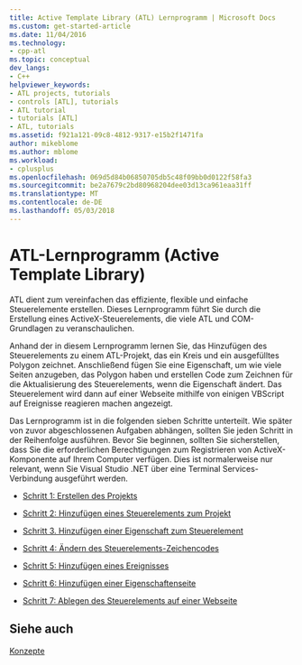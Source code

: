 ```yaml
---
title: Active Template Library (ATL) Lernprogramm | Microsoft Docs
ms.custom: get-started-article
ms.date: 11/04/2016
ms.technology:
- cpp-atl
ms.topic: conceptual
dev_langs:
- C++
helpviewer_keywords:
- ATL projects, tutorials
- controls [ATL], tutorials
- ATL tutorial
- tutorials [ATL]
- ATL, tutorials
ms.assetid: f921a121-09c8-4812-9317-e15b2f1471fa
author: mikeblome
ms.author: mblome
ms.workload:
- cplusplus
ms.openlocfilehash: 069d5d84b06850705db5c48f09bb0d0122f58fa3
ms.sourcegitcommit: be2a7679c2bd80968204dee03d13ca961eaa31ff
ms.translationtype: MT
ms.contentlocale: de-DE
ms.lasthandoff: 05/03/2018
---
```

# <a name="active-template-library-atl-tutorial"></a>ATL-Lernprogramm (Active Template Library)
ATL dient zum vereinfachen das effiziente, flexible und einfache Steuerelemente erstellen. Dieses Lernprogramm führt Sie durch die Erstellung eines ActiveX-Steuerelements, die viele ATL und COM-Grundlagen zu veranschaulichen.  
  
 Anhand der in diesem Lernprogramm lernen Sie, das Hinzufügen des Steuerelements zu einem ATL-Projekt, das ein Kreis und ein ausgefülltes Polygon zeichnet. Anschließend fügen Sie eine Eigenschaft, um wie viele Seiten anzugeben, das Polygon haben und erstellen Code zum Zeichnen für die Aktualisierung des Steuerelements, wenn die Eigenschaft ändert. Das Steuerelement wird dann auf einer Webseite mithilfe von einigen VBScript auf Ereignisse reagieren machen angezeigt.  
  
 Das Lernprogramm ist in die folgenden sieben Schritte unterteilt. Wie später von zuvor abgeschlossenen Aufgaben abhängen, sollten Sie jeden Schritt in der Reihenfolge ausführen. Bevor Sie beginnen, sollten Sie sicherstellen, dass Sie die erforderlichen Berechtigungen zum Registrieren von ActiveX-Komponente auf Ihrem Computer verfügen. Dies ist normalerweise nur relevant, wenn Sie Visual Studio .NET über eine Terminal Services-Verbindung ausgeführt werden.  
  
-   [Schritt 1: Erstellen des Projekts](../atl/creating-the-project-atl-tutorial-part-1.md)  
  
-   [Schritt 2: Hinzufügen eines Steuerelements zum Projekt](../atl/adding-a-control-atl-tutorial-part-2.md)  
  
-   [Schritt 3. Hinzufügen einer Eigenschaft zum Steuerelement](../atl/adding-a-property-to-the-control-atl-tutorial-part-3.md)  
  
-   [Schritt 4: Ändern des Steuerelements-Zeichencodes](../atl/changing-the-drawing-code-atl-tutorial-part-4.md)  
  
-   [Schritt 5: Hinzufügen eines Ereignisses](../atl/adding-an-event-atl-tutorial-part-5.md)  
  
-   [Schritt 6: Hinzufügen einer Eigenschaftenseite](../atl/adding-a-property-page-atl-tutorial-part-6.md)  
  
-   [Schritt 7: Ablegen des Steuerelements auf einer Webseite](../atl/putting-the-control-on-a-web-page-atl-tutorial-part-7.md)  
  
## <a name="see-also"></a>Siehe auch  
 [Konzepte](../atl/active-template-library-atl-concepts.md)

